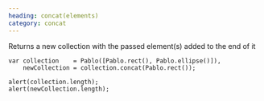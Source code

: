 ```yaml
--- 
heading: concat(elements)
category: concat
---
```


Returns a new collection with the passed element(s) added to the end of it

    var collection    = Pablo([Pablo.rect(), Pablo.ellipse()]),
        newCollection = collection.concat(Pablo.rect());

    alert(collection.length);
    alert(newCollection.length);
